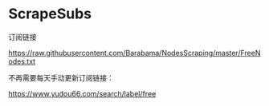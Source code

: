 # ScrapeSubs

订阅链接

https://raw.githubusercontent.com/Barabama/NodesScraping/master/FreeNodes.txt

不再需要每天手动更新订阅链接：

https://www.yudou66.com/search/label/free


